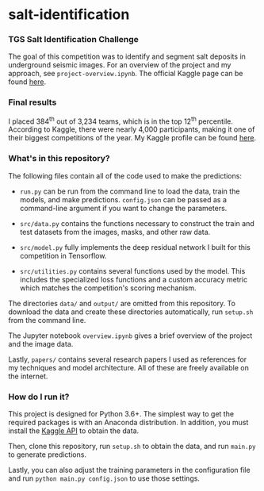# salt-identification

### TGS Salt Identification Challenge

The goal of this competition was to identify and segment salt deposits in
underground seismic images. For an overview of the project and my approach, see 
`project-overview.ipynb`. The official Kaggle page can be found [here](https://www.kaggle.com/c/tgs-salt-identification-challenge).

### Final results

I placed 384<sup>th</sup> out of 3,234 teams, which is in the top
12<sup>th</sup> percentile. According to Kaggle, there were nearly 4,000
participants, making it one of their biggest competitions of the year. My Kaggle
profile can be found [here](https://www.kaggle.com/samwaterbury).

### What's in this repository?

The following files contain all of the code used to make the predictions:

* `run.py` can be run from the command line to load the data, train the models,
and make predictions. `config.json` can be passed as a command-line argument if
you want to change the parameters.

* `src/data.py` contains the functions necessary to construct the train and test
datasets from the images, masks, and other raw data.

* `src/model.py` fully implements the deep residual network I built for this
competition in Tensorflow.

* `src/utilities.py` contains several functions used by the model. This includes
the specialized loss functions and a custom accuracy metric which matches the
competition's scoring mechanism.

The directories `data/` and `output/` are omitted from this repository. To
download the data and create these directories automatically, run `setup.sh` 
from the command line.

The Jupyter notebook `overview.ipynb` gives a brief overview of the project and
the image data.

Lastly, `papers/` contains several research papers I used as references for my
techniques and model architecture. All of these are freely available on the
internet.

### How do I run it?

This project is designed for Python 3.6+. The simplest
way to get the required packages is with an Anaconda distribution. In addition,
you must install the [Kaggle API](https://github.com/Kaggle/kaggle-api) to
obtain the data.

Then, clone this repository, run `setup.sh` to obtain the data, and run
`main.py` to generate predictions.

Lastly, you can also adjust the training parameters in the configuration file
and run `python main.py config.json` to use those settings.

